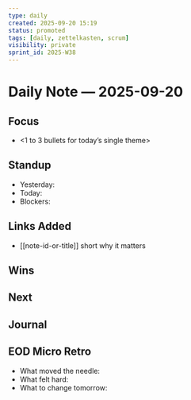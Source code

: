 ```yaml
---
type: daily
created: 2025-09-20 15:19
status: promoted
tags: [daily, zettelkasten, scrum]
visibility: private
sprint_id: 2025-W38
---
```

# Daily Note — 2025-09-20

## Focus
- <1 to 3 bullets for today’s single theme>
## Standup
- Yesterday: 
- Today: 
- Blockers: 
## Links Added
- [[note-id-or-title]] short why it matters
## Wins


## Next


## Journal

## EOD Micro Retro
- What moved the needle:
- What felt hard:
- What to change tomorrow:
